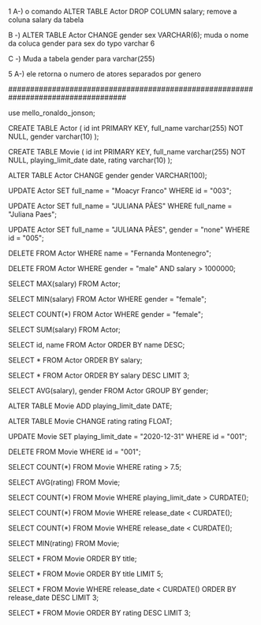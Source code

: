 1 A-) o comando 
ALTER TABLE Actor DROP COLUMN salary;
remove a coluna salary da tabela

B -) ALTER TABLE Actor CHANGE gender sex VARCHAR(6); 
muda o nome da coluca gender para sex do typo varchar 6

C -) Muda a tabela gender para varchar(255)


5 A-) ele retorna o numero de atores separados por genero

###################################################################################

use mello_ronaldo_jonson;

CREATE TABLE Actor (
	id int PRIMARY KEY,
    full_name varchar(255) NOT NULL,
    gender varchar(10)
);

CREATE TABLE Movie (
	id int PRIMARY KEY,
    full_name varchar(255) NOT NULL,
    playing_limit_date date,
    rating varchar(10)
);

ALTER TABLE Actor CHANGE gender gender VARCHAR(100);

UPDATE Actor
SET full_name = "Moacyr Franco"
WHERE id = "003";

UPDATE Actor
SET full_name = "JULIANA PÃES"
WHERE full_name = "Juliana Paes";

UPDATE Actor
SET 
	full_name = "JULIANA PÃES",
	gender = "none"
WHERE id = "005";

DELETE FROM Actor WHERE name = "Fernanda Montenegro";

DELETE FROM Actor
WHERE
	gender = "male" AND
	salary > 1000000;
    
SELECT MAX(salary) FROM Actor;

SELECT MIN(salary) FROM Actor WHERE gender = "female";

SELECT COUNT(*) FROM Actor WHERE gender = "female";

SELECT SUM(salary) FROM Actor;

SELECT id, name FROM Actor
ORDER BY name DESC;

SELECT * FROM Actor
ORDER BY salary;

SELECT * FROM Actor
ORDER BY salary DESC
LIMIT 3;

SELECT AVG(salary), gender FROM Actor
GROUP BY gender;

ALTER TABLE Movie ADD playing_limit_date DATE;

ALTER TABLE Movie CHANGE rating rating FLOAT;

UPDATE Movie
SET
	playing_limit_date = "2020-12-31"
WHERE id = "001";

DELETE FROM Movie WHERE id = "001";

SELECT COUNT(*) FROM Movie WHERE rating > 7.5;

SELECT AVG(rating) FROM Movie;

SELECT COUNT(*) FROM Movie WHERE playing_limit_date > CURDATE();

SELECT COUNT(*) FROM Movie WHERE release_date < CURDATE();

SELECT COUNT(*) FROM Movie WHERE release_date < CURDATE();

SELECT MIN(rating) FROM Movie;

SELECT * FROM Movie ORDER BY title;

SELECT * FROM Movie ORDER BY title LIMIT 5;

SELECT * FROM Movie 
WHERE release_date < CURDATE() 
ORDER BY release_date DESC 
LIMIT 3;

SELECT * FROM Movie 
ORDER BY rating DESC 
LIMIT 3;